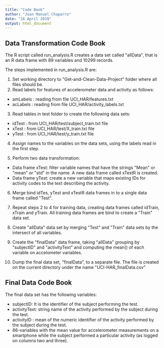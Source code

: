 ```yaml
---
title: "Code Book"
author: "Juan Manuel Chaparro"
date: "16 April 2019"
output: html_document
---
```


## Data Transformation Code Book

The R script called run_analysis.R creates a data set called "allData", that is an R data frame with 89 variables and 10299 records.  

The steps implemented in run_analysis.R are:

1. Set working directory to "Get-and-Clean-Data-Project" folder where all files should be.  
2. Read labels for features of accelerometer data and activity as follows:

- amLabels : reading from file UCI_HAR/features.txt
- acLabels : reading from file UCI_HAR/activity_labels.txt  

3. Read tables in test folder to create the following data sets:

- idTest : from UCI_HAR/test/subject_train.txt file
- xTest : from UCI_HAR/test/X_train.txt file
- yTest : from UCI_HAR/test/y_train.txt file  

4.  Assign names to the variables on the data sets, using the labels read in the first step.  

5. Perform two data transformation:

- Data frame xTest: filter variable names that have the strings "Mean" or "mean" or "std" in the name. A new data frame called xTestR is created.
- Data frame yTest: create a new variable that maps existing IDs for activity codes to the text describing the activity.  

6. Merge bind idTes, yTest and xTestR data frames in to a single data frame called "Test".  

7. Repeat steps 2 to 4 for training data, creating data frames called idTrain, xTrain and yTrain. All training data frames are bind to create a "Train" data set.  

8. Create "allData" data set by merging "Test" and "Train" data sets by the intersect of all variables.  

9. Create the "finalData" data frame, taking "allData" grouping by "subjectID" and "activityText" and computing the mean() of each variable on accelometer variables. 

10. Dump the final data set, "finalData", to a separate file. The file is created on the current directory under the name "UCI-HAR_finalData.csv"  

## Final Data Code Book

The final data set has the following variables:

- subjectID: It is the identifier of the subject performing the test.
- activityText: string name of the activity performed by the subject during the test.
- activityID : mean of the numeric identifier of the activity performed by the subject during the test. 
- 86-variables with the mean value for accelerometer measurements on a smartphone while the subject performed a particular activity (as logged on columns two and three).  
    
  
  
  
  


